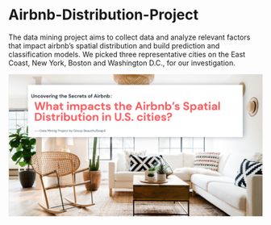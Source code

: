 # Airbnb-Distribution-Project
The data mining project aims to collect data and analyze relevant factors that impact airbnb’s spatial distribution and build prediction and classification models. We picked three representative cities on the East Coast, New York, Boston and Washington D.C., for our investigation.


![image](http://github.com/leyimai/Airbnb-Distribution-Project/raw/master/report_pic.png)
